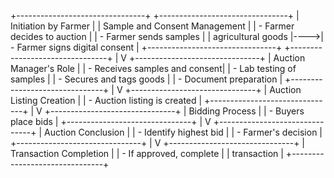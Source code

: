 +--------------------------------+     +--------------------------------+
| Initiation by Farmer           |     | Sample and Consent Management  |
| - Farmer decides to auction    |     | - Farmer sends samples         |
|   agricultural goods           |---->| - Farmer signs digital consent |
+--------------------------------+     +--------------------------------+
                                               |
                                               V
                                    +-------------------------------+
                                    | Auction Manager's Role        |
                                    | - Receives samples and consent|
                                    | - Lab testing of samples      |
                                    | - Secures and tags goods      |
                                    | - Document preparation        |
                                    +-------------------------------+
                                               |
                                               V
                                    +-------------------------------+
                                    | Auction Listing Creation      |
                                    | - Auction listing is created  |
                                    +-------------------------------+
                                               |
                                               V
                                    +-------------------------------+
                                    | Bidding Process               |
                                    | - Buyers place bids           |
                                    +-------------------------------+
                                               |
                                               V
                                    +-------------------------------+
                                    | Auction Conclusion            |
                                    | - Identify highest bid        |
                                    | - Farmer's decision           |
                                    +-------------------------------+
                                               |
                                               V
                                    +-------------------------------+
                                    | Transaction Completion        |
                                    | - If approved, complete       |
                                    |   transaction                 |
                                    +-------------------------------+
